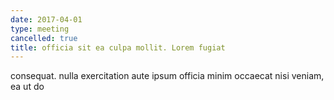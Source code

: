 ```yaml
---
date: 2017-04-01
type: meeting
cancelled: true
title: officia sit ea culpa mollit. Lorem fugiat
---
```

consequat. nulla exercitation aute ipsum officia minim occaecat nisi veniam, ea ut do